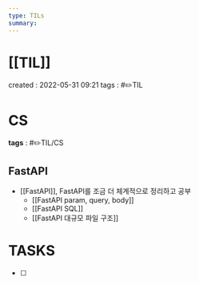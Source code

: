 ```yaml
---
type: TILs
summary: 
---
```


# [[TIL]]
created : 2022-05-31 09:21
tags : #✏️TIL

# CS
**tags** : #✏️TIL/CS

## FastAPI
- [[FastAPI]], FastAPI를 조금 더 체계적으로 정리하고 공부
	- [[FastAPI param, query, body]]
	- [[FastAPI SQL]]
	- [[FastAPI 대규모 파일 구조]]

# TASKS
- [ ] 
